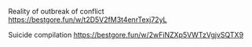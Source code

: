 Reality of outbreak of conflict
https://bestgore.fun/w/t2D5V2fM3t4enrTexj72yL


Suicide compilation
https://bestgore.fun/w/2wFiNZXp5VWTzVgjvSQTX9
